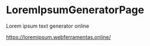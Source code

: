 # LoremIpsumGeneratorPage
Lorem ipsum text generator online

https://loremipsum.webferramentas.online/
